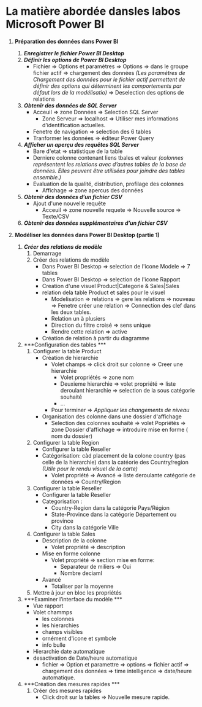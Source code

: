# La matière abordée dansles labos Microsoft Power BI 

1. **Préparation des données dans Power BI** 
    1. ***Enregistrer le fichier Power BI Desktop***
    2. ***Définir les options de Power BI Desktop***
        - Fichier => Options et paramètres => Options => dans le groupe fichier actif => chargement des données *(Les paramètres de Chargement des données pour le fichier actif permettent de définir des options qui déterminent les comportements par défaut lors de la modélisatio)* => Deselection des options de relations
    3. ***Obtenir des données de SQL Server***
        - Acceuil => zone Données => Selection SQL Server 
            - Zone Serveur => localhost => Utiliser mes informations d’identification actuelles.
        - Fenetre de navigation => selection des 6 tables 
        - Tranformer les données => éditeur Power Query 
    4.  ***Afficher un aperçu des requêtes SQL Server***
        - Bare d'etat => statistique de la table 
        - Derniere colonne contenant liens tbales et valeur *(colonnes représentent les relations avec d’autres tables de la base de données. Elles peuvent être utilisées pour joindre des tables ensemble.)*
        - Evaluation de la qualité, distribution, profilage des colonnes 
            - Affichage => zone apercus des données
    5. ***Obtenir des données d’un fichier CSV***
        - Ajout d'une nouvelle requête
            - Acceuil => zone nouvelle requete => Nouvelle source => Texte/CSV 
    6. ***Obtenir des données supplémentaires d’un fichier CSV***

2. **Modéliser les données dans Power BI Desktop (partie 1)** 
    1. ***Créer des relations de modèle***
        1. Demarrage
        2. Créer des relations de modèle
            - Dans Power BI Desktop => selection de l'icone Modele => 7 tables 
            - Dans Power BI Desktop => selection de l'icone Rapport
            - Creation d'une visuel Product|Categorie & Sales|Sales
            - relation dela table Product et sales pour le visuel 
                - Modelisation => relations => gere les relations => nouveau => Fenetre créer une relation => Connection des clef dans les deux tables.
                - Relation un à plusiers 
                - Direction du filtre croisé => sens unique 
                - Rendre cette relation => active 
            - Création de relation à partir du diagramme 
    2.  ***Configuration des tables ***
        1. Configurer la table Product
            - Création de hierarchie 
                - Volet champs  => click droit sur colonne => Creer une hierarchie 
                    - Volet propriétés => zone nom 
                    - Deuxieme hierarchie => volet propriété => liste deroulant hierarchie => selection de la sous catégorie souhaité
                    - ...
                - Pour terminer => *Appliquer les changements de niveau*
            - Organisation des colonne dans une dossier d'affichage 
                - Selection des colonnes souhaité => volet Popriétés => zone Dossier d'affichage => introduire mise en forme ( nom du dossier) 
        2. Configurer la table Region
            - Configurer la table Reseller
            - Catégorisation: càd placement de la colone country (pas celle de la hierarchie) dans la catéorie des Country/region *(Utile pour le rendu visuel de la carte)*
                - Volet propriété => Avancé => liste deroulante catégorie de données => Country/Region
        3. Configurer la table Reseller
            - Configurer la table Reseller
            - Categorisation : 
                - Country-Region dans la catégorie Pays/Région
                - State-Province dans la catégorie Département ou province
                - City dans la catégorie Ville
        4.  Configurer la table Sales
            - Description de la colonne
                - Volet propriété => description
            - Mise en forme colonne 
                - Volet propriété => section mise en forme:
                    - Separateur de miliers => Oui 
                    - Nombre deciaml
            - Avancé 
                - Totaliser par la moyenne 
        5. Mettre à jour en bloc les propriétés
    3.  ***Examiner l’interface du modèle ***
        - Vue rapport 
        - Volet chammps 
            - les colonnes 
            - les hierarchies
            - champs visibles 
            - ornément d'icone et symbole 
            - info bulle
        - Hierarchie date automatique 
        - desactivation de Date/heure automatique 
            - fichier => Option et paramettre => options => fichier actif => chargement des données => time intelligence => date/heure automatique.
    4.  ***Création des mesures rapides ***
        1. Créer des mesures rapides
            - Click droit sur la tables => Nouvelle mesure rapide.